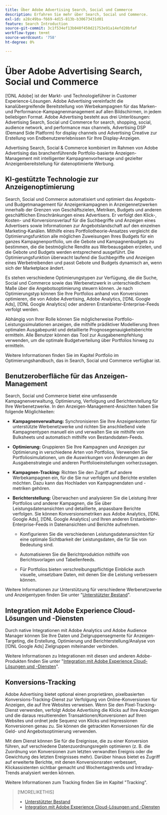 ```yaml
---
title: Über Adobe Advertising Search, Social und Commerce
description: Erfahren Sie mehr über Search, Social und Commerce.
exl-id: a28c49ba-f669-4d15-813b-b30673431d01
feature: Search Introduction
source-git-commit: 3c1f534ef13b040f450d21753e91a14efd20bfaf
workflow-type: tm+mt
source-wordcount: '758'
ht-degree: 0%

---
```


# Über Adobe Advertising Search, Social und Commerce

[!DNL Adobe] ist der Markt- und Technologieführer in Customer Experience-Lösungen. Adobe Advertising vereinfacht die kanalübergreifende Bereitstellung von Werbekampagnen für das Marken- und Performance-Kampagnenmanagement auf allen Bildschirmen, in jedem beliebigen Format. Adobe Advertising besteht aus drei Unterlösungen: Advertising Search, Social und Commerce for search, shopping, social, audience network, and performance max channels, Advertising DSP (Demand Side Platform) for display channels und Advertising Creative zur Erstellung von Endbenutzererlebnissen für Ihre Display-Anzeigen.

Advertising Search, Social &amp; Commerce kombiniert im Rahmen von Adobe Advertising das branchenführende Portfolio-basierte Anzeigen-Management mit intelligenter Kampagnenvorhersage und gezielter Anzeigenbereitstellung für datenoptimierte Werbung.

## KI-gestützte Technologie zur Anzeigenoptimierung

Search, Social und Commerce automatisiert und optimiert das Angebots- und Budgetmanagement für Anzeigenkampagnen in Anzeigennetzwerken innerhalb der Grenzen von Geschäftszielen, Metriken, Budgets und anderen geschäftlichen Einschränkungen eines Advertisers. Er verfolgt den Klick-, Kosten- und Konversionsverlauf für die Suchbegriffe und Anzeigen eines Advertisers sowie Informationen zur Angebotslandschaft auf den einzelnen Marketing-Kanälen. Mithilfe eines Portfoliotheorie-Ansatzes vergleicht die Optimierungsfunktion alle möglichen Zuweisungen Ihres Budgets für ein ganzes Kampagnenportfolio, um die Gebote und Kampagnenbudgets zu bestimmen, die die bestmögliche Rendite aus Werbeausgaben erzielen, und die Gebote und Budgets werden entsprechend ausgeführt. Die Optimierungsfunktion überwacht laufend die Suchbegriffe und Anzeigen eines Werbetreibenden und passt Gebote und Budgets dynamisch an, wenn sich der Marketplace ändert.

Es stehen verschiedene Optimierungstypen zur Verfügung, die die Suche, Social und Commerce sowie das Werbenetzwerk in unterschiedlichem Maße über die Angebotsoptimierung steuern können. Je nach Optimierungstyp können Sie Ihre Portfolios anhand von Konversionen optimieren, die von Adobe Advertising, Adobe Analytics, [!DNL Google Ads], [!DNL Google Analytics] oder anderen Erstanbieter-Enterprise-Feeds verfolgt werden.

Abhängig von Ihrer Rolle können Sie möglicherweise Portfolio-Leistungssimulationen anzeigen, die mithilfe prädiktiver Modellierung Ihren optimalen Ausgabepunkt und detaillierte Prognosegenauigkeitsberichte ermitteln. Alle Benutzer können das Tool zur Ausgabenempfehlung verwenden, um die optimale Budgetverteilung über Portfolios hinweg zu ermitteln.

Weitere Informationen finden Sie im Kapitel Portfolio im Optimierungshandbuch, das in Search, Social und Commerce verfügbar ist.

## Benutzeroberfläche für das Anzeigen-Management

Search, Social und Commerce bietet eine umfassende Kampagnenverwaltung, Optimierung, Verfolgung und Berichterstellung für Ihre Werbenetzwerke. In den Anzeigen-Management-Ansichten haben Sie folgende Möglichkeiten:

* **Kampagnenverwaltung:** Synchronisieren Sie Ihre Anzeigenkonten für unterstützte Werbenetzwerke und richten Sie anschließend viele Kampagnentypen manuell ein und verwalten Sie sie mithilfe von Bulksheets und automatisch mithilfe von Bestandsdaten-Feeds.

* **Optimierung:** Gruppieren Sie Ihre Kampagnen und Anzeigen zur Optimierung in verschiedene Arten von Portfolios. Verwenden Sie Portfoliosimulationen, um die Auswirkungen von Änderungen an der Ausgabenstrategie und anderen Portfolioeinstellungen vorherzusagen.

* **Kampagnen-Tracking:** Richten Sie den Zugriff auf andere Werbekampagnen ein, für die Sie nur verfolgen und Berichte erstellen möchten. Dazu kann das Hochladen von Kampagnendaten und -metriken gehören.

* **Berichterstellung:** Überwachen und analysieren Sie die Leistung Ihrer Portfolios und anderer Kampagnen, die Sie über Leistungsdatenansichten und detaillierte, anpassbare Berichte verfolgen. Sie können Konversionsmetriken aus Adobe Analytics, [!DNL Google Ads], [!DNL Google Analytics] und Ihren anderen Erstanbieter-Enterprise-Feeds in Datenansichten und Berichte aufnehmen.

   * Konfigurieren Sie die verschiedenen Leistungsdatenansichten für eine optimale Sichtbarkeit der Leistungsdaten, die für Sie von Bedeutung sind.

   * Automatisieren Sie die Berichtproduktion mithilfe von Berichtsvorlagen und Tabellenfeeds.

   * Für Portfolios bieten verschreibungspflichtige Einblicke auch visuelle, umsetzbare Daten, mit denen Sie die Leistung verbessern können.

Weitere Informationen zur Unterstützung für verschiedene Werbenetzwerke und Anzeigentypen finden Sie unter &quot;[Unterstützter Bestand](/help/search-social-commerce/introduction/supported-inventory.md)&quot;.

## Integration mit Adobe Experience Cloud-Lösungen und -Diensten

Durch native Integrationen mit Adobe Analytics und Adobe Audience Manager können Sie Ihre Daten und Zielgruppensegmente für Anzeigen-Targeting, die Erstellung, Optimierung und Berichterstellung/Analyse von [!DNL Google Ads] Zielgruppen miteinander verbinden.

Weitere Informationen zu Integrationen mit diesen und anderen Adobe-Produkten finden Sie unter &quot;[Integration mit Adobe Experience Cloud-Lösungen und -Diensten](/help/search-social-commerce/introduction/integrations.md)&quot;.

## Konversions-Tracking

Adobe Advertising bietet optional einen proprietären, pixelbasierten Konversions-Tracking-Dienst zur Verfolgung von Online-Konversionen für Anzeigen, die auf Ihre Websites verweisen. Wenn Sie den Pixel-Tracking-Dienst verwenden, verfolgt Adobe Advertising die Klicks auf Ihre Anzeigen und die daraus resultierenden Transaktionen/Konversionen auf Ihren Websites und ordnet jede Sequenz von Klicks und Impressionen Konversionen genau zu. Sie können die getrackten Konversionen für die Geld- und Angebotsoptimierung verwenden.

Mit dem Dienst können Sie für die Ereignisse, die zu einer Konversion führen, auf verschiedene Datenzuordnungsregeln optimieren (z. B. die Zuordnung von Konversionen zum letzten verwandten Ereignis oder die Gewichtung des letzten Ereignisses mehr). Darüber hinaus bietet es Zugriff auf erweiterte Berichte, mit denen Konversionsraten verbessert, Klickassistenten sichtbar gemacht und Wochentagstrends und Intraday-Trends analysiert werden können.

Weitere Informationen zum Tracking finden Sie im Kapitel &quot;Tracking&quot;.

>[!MORELIKETHIS]
>
>* [Unterstützter Bestand](supported-inventory.md)
>* [Integration mit Adobe Experience Cloud-Lösungen und -Diensten](integrations.md)
